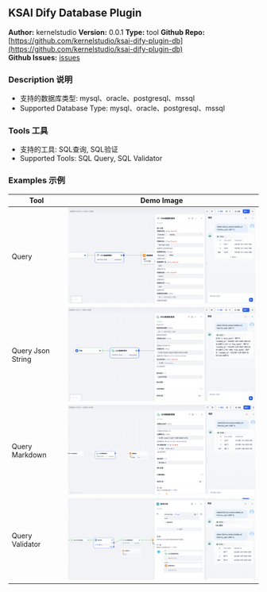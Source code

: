 ## KSAI Dify Database Plugin

**Author:** kernelstudio
**Version:** 0.0.1
**Type:** tool
**Github Repo:** [https://github.com/kernelstudio/ksai-dify-plugin-db](https://github.com/kernelstudio/ksai-dify-plugin-db)  
**Github Issues:** [issues](https://github.com/kernelstudio/ksai-dify-plugin-db/issues)

### Description 说明

* 支持的数据库类型: mysql、oracle、postgresql、mssql
* Supported Database Type: mysql、oracle、postgresql、mssql

### Tools 工具

* 支持的工具: SQL查询, SQL验证
* Supported Tools: SQL Query, SQL Validator

### Examples 示例


| Tool              | Demo Image                                                |
|-------------------|-----------------------------------------------------------|
| Query             | <img src="./_assets/query.png" width="600px">             |
| Query Json String | <img src="./_assets/query_json_string.png" width="600px"> |
| Query Markdown    | <img src="./_assets/query_markdown.png" width="600px">    |
| Query Validator   | <img src="./_assets/query_validator.png" width="600px">   |